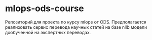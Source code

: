 # mlops-ods-course
Репозиторий для проекта по курсу mlops от ODS. Предполагается реализовать сервис перевода научных статей на базе nllb модели дообученной на экспертных переводах. 
